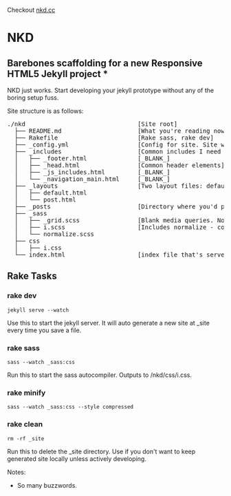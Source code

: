 Checkout [nkd.cc](http://nkd.cc)

# NKD

## Barebones scaffolding for a new Responsive HTML5 Jekyll project *

NKD just works.
Start developing your jekyll prototype without any of the boring setup fuss.

Site structure is as follows:

<pre>
./nkd                               [Site root]
  ├── README.md                     [What you're reading now]
  ├── Rakefile                      [Rake sass, rake dev]
  ├── _config.yml                   [Config for site. Site will run without config in defulat mode]
  ├── _includes                     [Common includes I need for sites / pages]
  │   ├── _footer.html              [_BLANK_]
  │   ├── _head.html                [Common header elements]
  │   ├── _js_includes.html         [_BLANK_]
  │   └── _navigation_main.html     [_BLANK_]
  ├── _layouts                      [Two layout files: default and post. both are identical by default.]
  │   ├── default.html      
  │   └── post.html
  ├── _posts                        [Directory where you'd put posts...if you want any]
  ├── _sass
  │   ├── _grid.scss                [Blank media queries. Not included or compiled to css]
  │   ├── i.scss                    [Includes normalize - compiles to i.css]
  │   └── normalize.scss            
  ├── css
  │   ├── i.css
  └── index.html                    [index file that's served up at root. The "homepage" if you will.]
</pre>

## Rake Tasks

### rake dev
```
jekyll serve --watch
```
Use this to start the jekyll server. It will auto generate a new site at _site every time you save a file.

### rake sass
```
sass --watch _sass:css
```

Run this to start the sass autocompiler. Outputs to /nkd/css/i.css.

### rake minify
```
sass --watch _sass:css --style compressed
```

### rake clean
```
rm -rf _site
```

Run this to delete the _site directory. Use if you don't want to keep generated site locally unless actively developing.


Notes:
* So many buzzwords.
